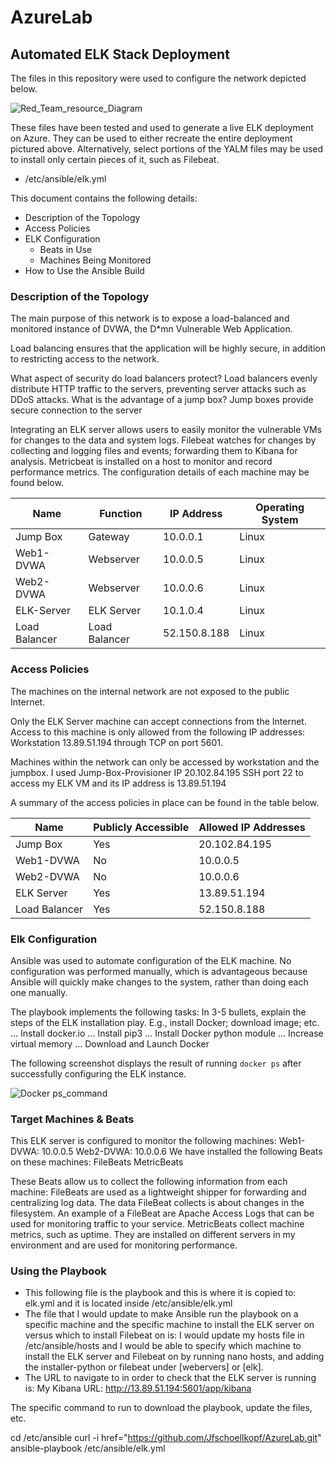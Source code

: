 # AzureLab
## Automated ELK Stack Deployment

The files in this repository were used to configure the network depicted below.

![Red_Team_resource_Diagram](https://user-images.githubusercontent.com/83138086/134306154-aebfa6bd-3b78-42b6-ae7c-b41c85ee7157.PNG)

These files have been tested and used to generate a live ELK deployment on Azure. They can be used to either recreate the entire deployment pictured above. Alternatively, select portions of the YALM files may be used to install only certain pieces of it, such as Filebeat.

  - /etc/ansible/elk.yml

This document contains the following details:
- Description of the Topology
- Access Policies
- ELK Configuration
  - Beats in Use
  - Machines Being Monitored
- How to Use the Ansible Build


### Description of the Topology

The main purpose of this network is to expose a load-balanced and monitored instance of DVWA, the D*mn Vulnerable Web Application.

Load balancing ensures that the application will be highly secure, in addition to restricting access to the network.

What aspect of security do load balancers protect?
        Load balancers evenly distribute HTTP traffic to the servers, preventing server attacks such as DDoS attacks.
What is the advantage of a jump box?
        Jump boxes provide secure connection to the server

Integrating an ELK server allows users to easily monitor the vulnerable VMs for changes to the data and system logs. Filebeat watches for changes by collecting and logging files and events; forwarding them to Kibana for analysis. Metricbeat is installed on a host to monitor and record performance metrics.
The configuration details of each machine may be found below.

| Name          | Function    | IP Address  | Operating System |
|---------------|-------------|-------------|------------------|
| Jump Box      | Gateway     | 10.0.0.1    | Linux            |
| Web1-DVWA     | Webserver   | 10.0.0.5    | Linux            |
| Web2-DVWA     | Webserver   | 10.0.0.6    | Linux            |
| ELK-Server    |ELK Server   | 10.1.0.4    | Linux            |
| Load Balancer |Load Balancer| 52.150.8.188| Linux            |

### Access Policies

The machines on the internal network are not exposed to the public Internet.

Only the ELK Server machine can accept connections from the Internet. Access to this machine is only allowed from the following IP addresses:
Workstation 13.89.51.194 through TCP on port 5601.

Machines within the network can only be accessed by workstation and the jumpbox.
I used Jump-Box-Provisioner IP 20.102.84.195 SSH port 22 to access my ELK VM and its IP address is 13.89.51.194

A summary of the access policies in place can be found in the table below.

| Name         | Publicly Accessible | Allowed IP Addresses |
|--------------|---------------------|----------------------|
| Jump Box     | Yes                 | 20.102.84.195        |
| Web1-DVWA    | No                  | 10.0.0.5             |
| Web2-DVWA    | No                  | 10.0.0.6             |
| ELK Server   | Yes                 | 13.89.51.194         |
| Load Balancer| Yes                 | 52.150.8.188         |

### Elk Configuration

Ansible was used to automate configuration of the ELK machine. No configuration was performed manually, which is advantageous because Ansible will quickly make changes to the system, rather than doing each one manually.

The playbook implements the following tasks:
In 3-5 bullets, explain the steps of the ELK installation play. E.g., install Docker; download image; etc.
... Install docker.io
... Install pip3
... Install Docker python module
... Increase virtual memory
... Download and Launch Docker


The following screenshot displays the result of running `docker ps` after successfully configuring the ELK instance.
       
![Docker ps_command](https://user-images.githubusercontent.com/83138086/134307916-1a7523ce-acc5-4934-a4e8-0c9f59501ff0.PNG)

### Target Machines & Beats
This ELK server is configured to monitor the following machines:
        Web1-DVWA: 10.0.0.5
        Web2-DVWA: 10.0.0.6
We have installed the following Beats on these machines:
        FileBeats
        MetricBeats

These Beats allow us to collect the following information from each machine:
FileBeats are used as a lightweight shipper for forwarding and centralizing log data. The data FileBeat collects is about changes in the filesystem. An example of a FileBeat are Apache Access Logs that can be used for monitoring traffic to your service.
MetricBeats collect machine metrics, such as uptime. They are installed on different servers in my environment and are used for monitoring performance.

### Using the Playbook
- This following file is the playbook and this is where it is copied to:
        elk.yml and it is located inside /etc/ansible/elk.yml
- The file that I would update to make Ansible run the playbook on a specific machine and the specific machine to install the ELK server on versus which to install Filebeat on is:
        I would update my hosts file in /etc/ansible/hosts and I would be able to specify which machine to install the ELK server and Filebeat on by running nano hosts, and adding the installer-python or filebeat under [webervers] or [elk].
- The URL to navigate to in order to check that the ELK server is running is:
        My Kibana URL: http://13.89.51.194:5601/app/kibana

The specific command to run to download the playbook, update the files, etc.

cd /etc/ansible curl -i href="https://github.com/Jfschoellkopf/AzureLab.git" ansible-playbook /etc/ansible/elk.yml
